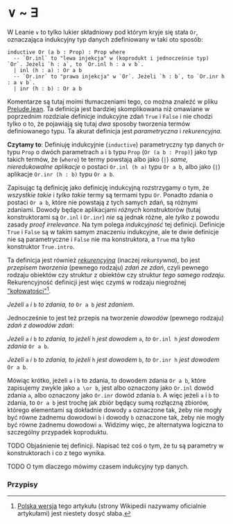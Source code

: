 # ∨ ~ ∃
W Leanie `∨` to tylko lukier składniowy pod którym kryje się stała `Or`, oznaczająca indukcyjny typ
danych zdefiniowany w taki oto sposób:

```lean
inductive Or (a b : Prop) : Prop where
  -- `Or.inl` to "lewa injekcja" w (koprodukt i jednocześnie typ) `Or`. Jeżeli `h : a`, to `Or.inl h : a ∨ b`.
  | inl (h : a) : Or a b
  -- `Or.inr` to "prawa injekcja" w `Or`. Jeżeli `h : b`, to `Or.inr h : a ∨ b`.
  | inr (h : b) : Or a b
```

Komentarze są tutaj moimi tłumaczeniami tego, co można znaleźć w pliku
[Prelude.lean](https://github.com/leanprover/lean4/blob/master/src/Init/Prelude.lean). Ta definicja
jest bardziej skomplikowana niż omawiane w poprzednim rozdziale definicje indukcyjne zdań `True` i
`False` i nie chodzi tylko o to, że pojawiają się tutaj *dwa* sposoby tworzenia termów definiowanego
typu. Ta akurat definicja jest *parametryczna* i *rekurencyjna*.

**Czytamy to**: Definiuję indukcyjnie (`inductive`) parametryczny typ danych `Or` typu `Prop` o
dwóch parametrach `a` i `b` typu `Prop` (`Or (a b : Prop)`) jako typ takich termów, że (`where`) te
termy powstają albo jako (`|`) *same, nieredukowalne aplikacje* o postaci `Or.inl (h a)` typu `Or a
b`, albo jako (`|`) aplikacje `Or.inr (h : b)` typu `Or a b`. 

Zapisując tą definicję jako definicję indukcyjną rozstrzygamy o tym, że *wszystkie takie* i *tylko
takie* termy są termami typu `Or`. Ponadto zdania o postaci `Or a b`, które nie powstają z tych
samych zdań, są różnymi zdaniami. Dowody będące aplikacjami *różnych* konstruktorów (tutaj
konstruktorami są `Or.inl` i `Or.inr`) *nie* są jednak różne, ale *tylko* z powodu zasady *proof
irrelevance*. Na tym polega *indukcyjność* tej definicji. Definicje `True` i `False` są w takim
samym znaczeniu indukcyjne, ale te dwie definicje nie są parametryczne i `False` nie ma
konstruktora, a `True` ma tylko konstruktor `True.intro`.

Ta definicja jest również [*rekurencyjna*](https://en.wikipedia.org/wiki/Recursive_definition)
(inaczej *rekursywna*), bo jest *przepisem tworzenia* (pewnego rodzaju) *zdań ze zdań*, czyli
pewnego rodzaju obiektów czy struktur z obiektów czy struktur *tego samego rodzaju*. Rekurencyjność
definicji jest więc czymś w rodzaju niegroźnej
["kołowatości"](https://en.wikipedia.org/wiki/Circular_definition)[^1].

*Jeżeli* `a` *i* `b` *to zdania, to* `Or a b` *jest zdaniem*.

Jednocześnie to jest też przepis na tworzenie *dowodów* (pewnego rodzaju) *zdań z dowodów zdań*:

*Jeżeli* `a` *i* `b` *to zdania, to jeżeli* `h` *jest dowodem* `a`, *to* `Or.inl h` *jest dowodem
zdania* `Or a b`.

*Jeżeli* `a` *i* `b` *to zdania, to jeżeli* `h` *jest dowodem* `b`, *to* `Or.inr h` *jest dowodem*
`Or a b`.

Mówiąc krótko, jeżeli `a` i `b` to zdania, to dowodem zdania `Or a b`, które zapisujemy zwykle jako
`a \or b`, jest albo oznaczony jako `Or.inl` dowód zdania `a`, albo oznaczony jako `Or.inr` dowód
zdania `b`. A więc jeżeli `a` i `b` to zdania, to `Or a b` jest trochę jak zbiór będący sumą
rozłączną zbiorów, którego elementami są dokładnie dowody `a` oznaczone tak, żeby nie mogły być
równe żadnemu dowodowi `b` i dowody `b` oznaczone tak, żeby nie mogły być równe żadnemu dowodowi
`a`. Widzimy więc, że alternatywa logiczna to szczególny przypadek koproduktu.


TODO Objaśnienie tej definicji. Napisać też coś o tym, że tu są parametry w konstruktorach i co z
tego wynika.

TODO O tym dlaczego mówimy czasem indukcyjny typ danych.

### Przypisy

[^1]: [Polska wersja](https://pl.wikipedia.org/wiki/B%C5%82%C4%99dne_ko%C5%82o_w_definiowaniu) tego
    artykułu (strony Wikipedii nazywamy oficialnie artykułami) jest niestety dosyć słaba.
